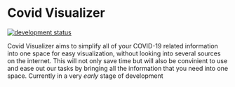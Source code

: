 # Covid Visualizer
[![development status](https://img.shields.io/badge/development%20status-prealpha-red.svg)](https://github.com/PracticalMetal/Covid-Visualizer)

Covid Visualizer aims to simplify all of your COVID-19 related information into one space for easy visualization, without looking into several sources on the internet. This will not only save time but will also be convinient to use and ease out our tasks by bringing all the information that you need into one space.
Currently in a very *early* stage of development
